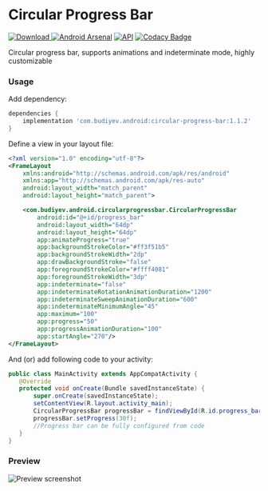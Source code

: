 # Circular Progress Bar
[ ![Download](https://api.bintray.com/packages/yuriy-budiyev/maven/circular-progress-bar/images/download.svg) ](https://bintray.com/yuriy-budiyev/maven/circular-progress-bar/_latestVersion)
[![Android Arsenal](https://img.shields.io/badge/Android%20Arsenal-Circular%20Progress%20Bar-blue.svg?style=flat)](https://android-arsenal.com/details/1/6515)
[![API](https://img.shields.io/badge/API-14%2B-blue.svg?style=flat)](https://android-arsenal.com/api?level=14)
[![Codacy Badge](https://api.codacy.com/project/badge/Grade/04aff697e57642bb96579fbaa6cc3dad)](https://www.codacy.com/app/yuriy-budiyev/circular-progress-bar?utm_source=github.com&amp;utm_medium=referral&amp;utm_content=yuriy-budiyev/circular-progress-bar&amp;utm_campaign=Badge_Grade)

Circular progress bar, supports animations and indeterminate mode, highly customizable

### Usage
Add dependency:
```gradle
dependencies {
    implementation 'com.budiyev.android:circular-progress-bar:1.1.2'
}
```
Define a view in your layout file:
```xml
<?xml version="1.0" encoding="utf-8"?>
<FrameLayout
    xmlns:android="http://schemas.android.com/apk/res/android"
    xmlns:app="http://schemas.android.com/apk/res-auto"
    android:layout_width="match_parent"
    android:layout_height="match_parent">

    <com.budiyev.android.circularprogressbar.CircularProgressBar
        android:id="@+id/progress_bar"
        android:layout_width="64dp"
        android:layout_height="64dp"
        app:animateProgress="true"
        app:backgroundStrokeColor="#ff3f51b5"
        app:backgroundStrokeWidth="2dp"
        app:drawBackgroundStroke="false"
        app:foregroundStrokeColor="#ffff4081"
        app:foregroundStrokeWidth="3dp"
        app:indeterminate="false"
        app:indeterminateRotationAnimationDuration="1200"
        app:indeterminateSweepAnimationDuration="600"
        app:indeterminateMinimumAngle="45"
        app:maximum="100"
        app:progress="50"
        app:progressAnimationDuration="100"
        app:startAngle="270"/>
</FrameLayout>
```
And (or) add following code to your activity:
```java
public class MainActivity extends AppCompatActivity {
   @Override
   protected void onCreate(Bundle savedInstanceState) {
       super.onCreate(savedInstanceState);
       setContentView(R.layout.activity_main);
       CircularProgressBar progressBar = findViewById(R.id.progress_bar);
       progressBar.setProgress(30f);
       //Progress bar can be fully configured from code
   }
}
```
### Preview
![Preview screenshot](https://raw.githubusercontent.com/yuriy-budiyev/circular-progress-bar/master/images/circular_progress_bar_preview.png)
